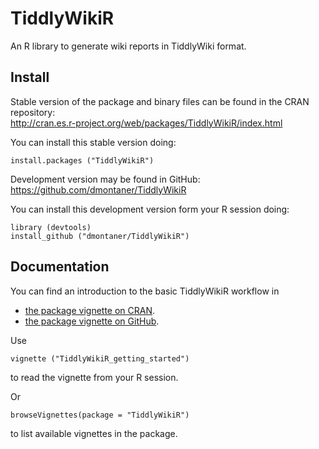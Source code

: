 
TiddlyWikiR
================================================================================

An R library to generate wiki reports in TiddlyWiki format.


Install
-------

Stable version of the package and binary files can be found in the CRAN repository:  
<http://cran.es.r-project.org/web/packages/TiddlyWikiR/index.html>

You can install this stable version doing: 

```
install.packages ("TiddlyWikiR")
```


Development version may be found in GitHub:  
<https://github.com/dmontaner/TiddlyWikiR>

You can install this development version form your R session doing:

```
library (devtools)
install_github ("dmontaner/TiddlyWikiR")
```


Documentation
-------------

You can find an introduction to the basic TiddlyWikiR workflow in

- [the package vignette on CRAN](http://cran.es.r-project.org/web/packages/TiddlyWikiR/vignettes/TiddlyWikiR_getting_started.html).
- [the package vignette on GitHub](https://github.com/dmontaner/TiddlyWikiR/blob/master/inst/doc/TiddlyWikiR_getting_started.md).


Use

```
vignette ("TiddlyWikiR_getting_started")
```

to read the vignette from your R session.

Or

```
browseVignettes(package = "TiddlyWikiR")
```

to list available vignettes in the package.
